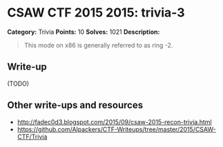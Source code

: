 # CSAW CTF 2015 2015: trivia-3

**Category:** Trivia
**Points:** 10
**Solves:** 1021
**Description:**

> This mode on x86 is generally referred to as ring -2.


## Write-up

(TODO)

## Other write-ups and resources

* <http://fadec0d3.blogspot.com/2015/09/csaw-2015-recon-trivia.html>
* <https://github.com/Alpackers/CTF-Writeups/tree/master/2015/CSAW-CTF/Trivia>
